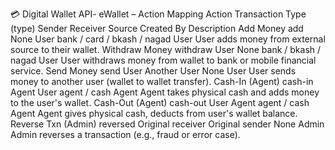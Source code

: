 💳 Digital Wallet API- eWallet – Action Mapping
Action Transaction Type (type) Sender Receiver Source Created By Description
Add Money add None User bank / card / bkash / nagad User User adds money from external source to their wallet.
Withdraw Money withdraw User None bank / bkash / nagad User User withdraws money from wallet to bank or mobile financial service.
Send Money send User Another User None User User sends money to another user (wallet to wallet transfer).
Cash-In (Agent) cash-in Agent User agent / cash Agent Agent takes physical cash and adds money to the user's wallet.
Cash-Out (Agent) cash-out User Agent agent / cash Agent Agent gives physical cash, deducts from user's wallet balance.
Reverse Txn (Admin) reversed Original receiver Original sender None Admin Admin reverses a transaction (e.g., fraud or error case).
